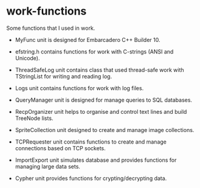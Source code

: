 # work-functions
Some functions that I used in work.

- MyFunc unit is designed for Embarcadero C++ Builder 10.

- efstring.h contains functions for work with C-strings (ANSI and Unicode).

- ThreadSafeLog unit contains class that used thread-safe work with TStringList for writing and reading log.

- Logs unit contains functions for work with log files.

- QueryManager unit is designed for manage queries to SQL databases.

- RecpOrganizer unit helps to organise and control text lines and build TreeNode lists.

- SpriteCollection unit designed to create and manage image collections.

- TCPRequester unit contains functions to create and manage connections based on TCP sockets.

- ImportExport unit simulates database and provides functions for managing large data sets.

- Cypher unit provides functions for crypting/decrypting data.
